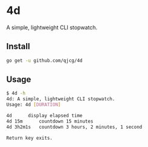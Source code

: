# 4d

A simple, lightweight CLI stopwatch.

## Install

```sh
go get -u github.com/qjcg/4d
```

## Usage

```sh
$ 4d -h
4d: A simple, lightweight CLI stopwatch.
Usage: 4d [DURATION]

4d		display elapsed time
4d 15m		countdown 15 minutes
4d 3h2m1s	countdown 3 hours, 2 minutes, 1 second

Return key exits.
```
